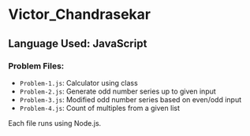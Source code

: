 # Victor_Chandrasekar

## Language Used: JavaScript

### Problem Files:
- `Problem-1.js`: Calculator using class
- `Problem-2.js`: Generate odd number series up to given input
- `Problem-3.js`: Modified odd number series based on even/odd input
- `Problem-4.js`: Count of multiples from a given list

Each file runs using Node.js.
